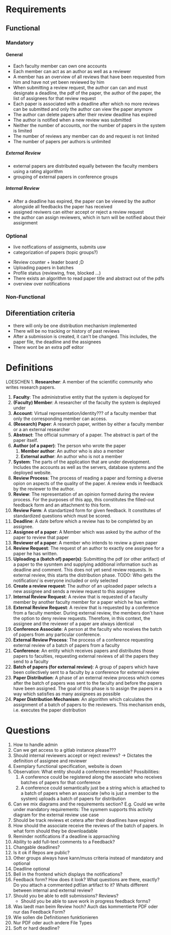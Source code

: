 # Requirements
## Functional
### Mandatory
#### General
- Each faculty member can own one accounts
- Each member can act as an author as well as a reviewer
- A member has an overview of all reviews that have been requested from him and have not yet been reviewed by him
- When submitting a review request, the author can can and must designate a deadline, the pdf of the paper, the author of the paper, the list of assignees for that
review request
- Each paper is associated with a deadline after which no more reviews can be submitted and only the author can view the paper anymore
- The author can delete papers after their review deadline has expired
- The author is notified when a new review was submitted
- Neither the number of accounts, nor the number of papers in the system is limited
- The number of reviews any member can do and request is not limited
- The number of papers per authors is unlimited
    
##### External Review
- external papers are distributed equally between the faculty members using a rating algorithm 
- grouping of external papers in conference groups

##### Internal Review
- After a deadline has expired, the paper can be viewed by the author alongside all feedbacks the paper has received
- assigned reviwers can either accept or reject a review request
- the author can assign reviewers, which in turn will be notified about their assignment 

### Optional
- live notfications of assigments, submits usw
- categorization of papers (topic groups?)
<!-- boah weiss ich nicht leute... -->
- Review counter + leader board ;D
- Uploading papers in batches 
- Profile status (reviewing, free, blocked ...)
- There exists an algorithm to read paper title and abstract out of the pdfs
- overview over notifications

### Non-Functional

## Diferentiation criteria
- there will only be one distribution mechanism implemented
- There will be no tracking or history of past reviews
- After a submission is created, it can't be changed. This includes, the paper file, the deadline and the assignees
- There wont be an extra pdf editor


# Definitions
LOESCHEN 1. **Researcher**: A member of the scientific community who writes research papers.
1. **Faculty**: The administrative entity that the system is deployed for
1. **(Faculty) Member**: A researcher of the faculty the system is deployed under
1. **Account**: Virtual representation/identity??? of a faculty member that only the corresponding member can access.
1. **(Research) Paper**: A research paper, written by either a faculty member or a an external researcher
1. **Abstract**: The official summary of a paper. The abstract is part of the paper itself.
1. **Author (of a paper)**: The person who wrote the paper
    1. **Member author**: An author who is also a member
    1. **External author**: An author who is not a member
1. **System**: The parts of the application that are under development. Includes the accounts as well as the servers, database systems and the deployed website.
1. **Review Process**: The process of reading a paper and forming a diverse opion on aspects of the quality of the paper. A review ends in feedback by the reviewer to the author.
1. **Review**: The representation of an opinion formed during the review process. For the purposes of this app, this constitutes the filled-out feedback form and an attachment to this form.
1. **Review Form**: A standartized form for given feedback. It constitutes of standardized questions which must be scored.
1. **Deadline**: A date before which a review has to be completed by an assignee.
1. **Assignee of a paper**: A Member which was asked by the author of the paper to review that paper
1. **Reviewer of a paper**: A member who intends to review a given paper
1. **Review Request**: The request of an author to exactly one assignee for a paper he has written.
1. **Uploading a (batch of) paper(s)**: Submitting the pdf (or other artifact) of a paper to the sysmtem and supplying additional information such as deadline and comment. This does not yet send review requests. In external review, this starts the distribution phase. TODO: Who gets the notification/ is everyone included or only selected
1. **Create a review request**: The author of an uploaded paper selects a new assignee and sends a review request to this assignee
1. **Internal Review Request**: A review that is requested of a faculty member by another faculty member for a paper which he has written
1. **External Review Request**: A review that is requested by a conference from a faculty member. During external review, the members don't have the option to deny review requests.
Therefore, in this context, the assignee and the reviewer of a paper are always identical
1. **Conference Associate**: A person at the faculty who receives the batch of papers from any particular conference.
1. **External Review Process**: The process of a conference requesting external review of a batch of papers from a faculty
1. **Conference**: An entity which receives papers and distributes those papers to faculties, requesting external reviews of all the papers they send to a faculty
1. **Batch of papers (for external review)**: A group of papers which have been collectively sent to a faculty by a conference for external review
1. **Paper Distribution**: A phase of an external review process which comes after the batch of papers was sent to the faculty and before the papers have been assigned.
The goal of this phase is to assign the papers in a way which satisfies as many assignees as possible
1. **Paper Distribution Mechanism**: An algorithm which calculates the assignment of a batch of papers to the reviewers. This mechanism ends, i.e. executes the paper distribution

# Questions
1. How to handle admin
1. Can we get access to a gitlab instance please???
1. Should internal reviewers accept or reject reviews? -> Dictates the definition of assignee and reviewer
1. Exemplary functional specification, website is down
1. Observation: What entity should a conference resemble? Possibilities:
    1. A conference could be registered along the associate who receives batches of papers for that conference
    1. A conference could semantically just be a string which is attached to a batch of papers when an associate (who is just a member to the system) uploads a batch of papers for distribution
1. Can we mix diagrams and the requirements section? E.g. Could we write under mandatory requirements: The sysmem supports this activity diagram for the external review use case
1. Should be track reviews et cetera after their deadlines have expired
1. How should the associate receive the reviews of the batch of papers. In what form should they be downloadable
1. Reminder notifications if a deadline is approaching
1. Ability to add full-text comments to a Feedback?
1. Changable deadlines?
1. Is it ok if Repos are public?
1. Other groups always have kann/muss criteria instead of mandatory and optional
1. Deadline optional
1. Bell in the frontend which displays the notifications?
1. Feedback form? How does it look? What questions are there, exactly? Do you attach a commented pdf/an artifact to it? Whats different between internal and external review?
1. Should you be able to edit submissions? Reviews?
    - Should you be able to save work in progress feedback forms?
1. Was laedt man beim Review hoch? Auch das kommentierte PDF oder nur das Feedback Form?
1. Wie sollen die Definitionen funktionieren
1. Nur PDF oder auch andere File Types
1. Soft or hard deadline?